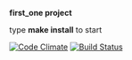 **first_one project**

type **make install** to start

[![Code Climate](https://codeclimate.com/github/codeclimate/codeclimate/badges/gpa.svg)](https://codeclimate.com/github/dzmitrypanamarenka/project-lvl1-s116)
[![Build Status](https://travis-ci.org/dzmitrypanamarenka/project-lvl1-s116.svg?branch=master)](https://travis-ci.org/dzmitrypanamarenka/project-lvl1-s116)
